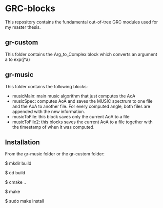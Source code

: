 # GRC-blocks
This repository contains the fundamental out-of-tree GRC modules used for my master thesis.

## gr-custom
This folder contains the Arg_to_Complex block which converts an argument a to exp(j*a)

## gr-music
This folder contains the following blocks:
  - musicMain: main music algorithm that just computes the AoA
  - musicSpec: computes AoA and saves the MUSIC spectrum to one file and the AoA to another file. For every computed angle, both files are appended with the new information.
  - musicToFile: this block saves only the current AoA to a file
  - musicToFile2: this blocks saves the current AoA to a file together with the timestamp of when it was computed.
  
## Installation
From the gr-music folder or the gr-custom folder:

  $ mkdir build
  
  $ cd build
  
  $ cmake ..
  
  $ make
  
  $ sudo make install
  
